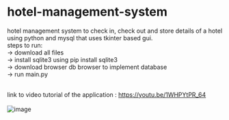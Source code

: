 # hotel-management-system
hotel management system to check in, check out and store details of a hotel using python and mysql that uses tkinter based gui. <br />
steps to run:<br />
-> download all files <br />
-> install sqlite3 using pip install sqlite3<br />
-> download browser db browser to implement database<br />
-> run main.py <br />
<br />

link to video tutorial of the application : https://youtu.be/1WHPYtPR_64 <br />
<br />
![image](https://user-images.githubusercontent.com/75466140/183005895-714a853e-1214-4275-8496-b00148a703d4.png)

